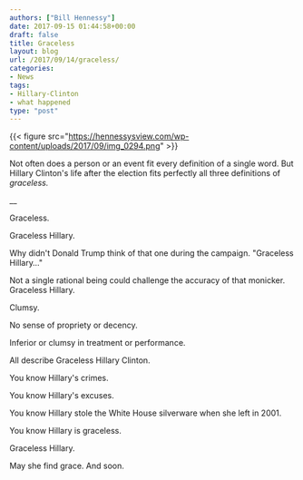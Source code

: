 ```yaml
---
authors: ["Bill Hennessy"]
date: 2017-09-15 01:44:58+00:00
draft: false
title: Graceless
layout: blog
url: /2017/09/14/graceless/
categories:
- News
tags:
- Hillary-Clinton
- what happened
type: "post"
---
```


{{< figure src="https://hennessysview.com/wp-content/uploads/2017/09/img_0294.png" >}}


Not often does a person or an event fit every definition of a single word. But Hillary Clinton's life after the election fits perfectly all three definitions of _graceless._

__

Graceless.

Graceless Hillary.

Why didn't Donald Trump think of that one during the campaign. "Graceless Hillary…"

Not a single rational being could challenge the accuracy of that monicker. Graceless Hillary.

Clumsy.

No sense of propriety or decency.

Inferior or clumsy in treatment or performance.

All describe Graceless Hillary Clinton.

You know Hillary's crimes.

You know Hillary's excuses.

You know Hillary stole the White House silverware when she left in 2001.

You know Hillary is graceless.

Graceless Hillary.

May she find grace. And soon.
